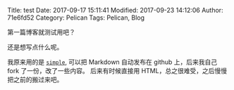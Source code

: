 Title: test
Date: 2017-09-17 15:11:41
Modified: 2017-09-23 14:12:06
Author: 71e6fd52
Category: Pelican
Tags: Pelican, Blog

第一篇博客就测试用吧？

还是想写点什么呢。

我原来用的是 [`simple`](https://github.com/isnowfy/simple),
可以把 Markdown 自动发布在 github 上，后来我自己 fork 了一份，改了一些内容。
后来有时候直接用 HTML，总之很难受，之后慢慢把之前的搬过来吧。
